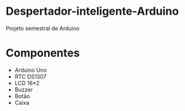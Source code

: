 # Despertador-inteligente-Arduino
Projeto semestral de Arduino


# Componentes
- Arduino Uno
- RTC DS1307
- LCD 16*2
- Buzzer
- Botão
- Caixa
